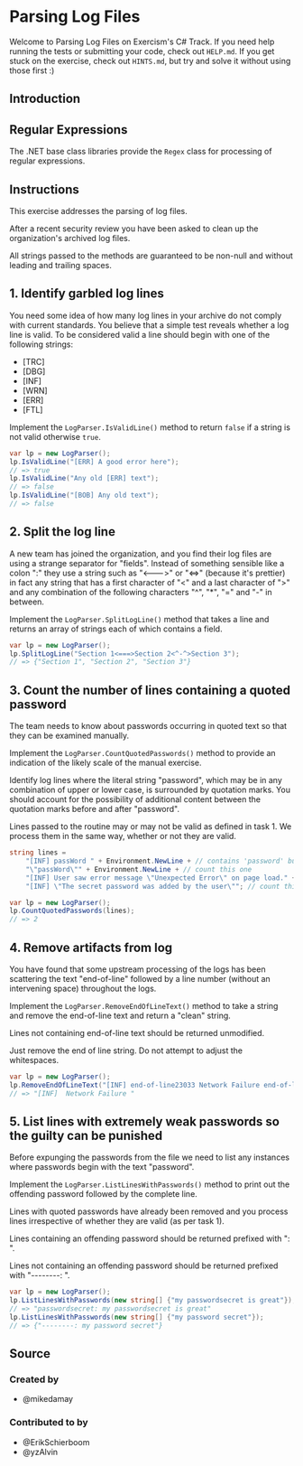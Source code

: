 # Parsing Log Files

Welcome to Parsing Log Files on Exercism's C# Track.
If you need help running the tests or submitting your code, check out `HELP.md`.
If you get stuck on the exercise, check out `HINTS.md`, but try and solve it without using those first :)

## Introduction

## Regular Expressions

The .NET base class libraries provide the `Regex` class for processing of regular expressions.

## Instructions

This exercise addresses the parsing of log files.

After a recent security review you have been asked to clean up the organization's archived log files.

All strings passed to the methods are guaranteed to be non-null and without leading and trailing spaces.

## 1. Identify garbled log lines

You need some idea of how many log lines in your archive do not comply with current standards. You believe that a simple test reveals whether a log line is valid. To be considered valid a line should begin with one of the following strings:

- [TRC]
- [DBG]
- [INF]
- [WRN]
- [ERR]
- [FTL]

Implement the `LogParser.IsValidLine()` method to return `false` if a string is not valid otherwise `true`.

```csharp
var lp = new LogParser();
lp.IsValidLine("[ERR] A good error here");
// => true
lp.IsValidLine("Any old [ERR] text");
// => false
lp.IsValidLine("[BOB] Any old text");
// => false
```

## 2. Split the log line

A new team has joined the organization, and you find their log files are using a strange separator for "fields". Instead of something sensible like a colon ":" they use a string such as "<--->" or "<=>" (because it's prettier) in fact any string that has a first character of "<" and a last character of ">" and any combination of the following characters "^", "\*", "=" and "-" in between.

Implement the `LogParser.SplitLogLine()` method that takes a line and returns an array of strings each of which contains a field.

```csharp
var lp = new LogParser();
lp.SplitLogLine("Section 1<===>Section 2<^-^>Section 3");
// => {"Section 1", "Section 2", "Section 3"}
```

## 3. Count the number of lines containing a quoted password

The team needs to know about passwords occurring in quoted text so that they can be examined manually.

Implement the `LogParser.CountQuotedPasswords()` method to provide an indication of the likely scale of the manual exercise.

Identify log lines where the literal string "password", which may be in any combination of upper or lower case, is surrounded by quotation marks.
You should account for the possibility of additional content between the quotation marks before and after "password".

Lines passed to the routine may or may not be valid as defined in task 1. We process them in the same way, whether or not they are valid.

```csharp
string lines =
    "[INF] passWord " + Environment.NewLine + // contains 'password' but not surrounded by quotation marks
    "\"passWord\"" + Environment.NewLine + // count this one
    "[INF] User saw error message \"Unexpected Error\" on page load." + Environment.NewLine + //does not contain 'password'
    "[INF] \"The secret password was added by the user\""; // count this one

var lp = new LogParser();
lp.CountQuotedPasswords(lines);
// => 2
```

## 4. Remove artifacts from log

You have found that some upstream processing of the logs has been scattering the text "end-of-line" followed by a line number (without an intervening space) throughout the logs.

Implement the `LogParser.RemoveEndOfLineText()` method to take a string and remove the end-of-line text and return a "clean" string.

Lines not containing end-of-line text should be returned unmodified.

Just remove the end of line string. Do not attempt to adjust the whitespaces.

```csharp
var lp = new LogParser();
lp.RemoveEndOfLineText("[INF] end-of-line23033 Network Failure end-of-line27");
// => "[INF]  Network Failure "
```

## 5. List lines with extremely weak passwords so the guilty can be punished

Before expunging the passwords from the file we need to list any instances where passwords begin with the text "password".

Implement the `LogParser.ListLinesWithPasswords()` method to print out the offending password followed by the complete line.

Lines with quoted passwords have already been removed and you process lines irrespective of whether they are valid (as per task 1).

Lines containing an offending password should be returned prefixed with "<password>: ".

Lines not containing an offending password should be returned prefixed with "--------: ".

```csharp
var lp = new LogParser();
lp.ListLinesWithPasswords(new string[] {"my passwordsecret is great"});
// => "passwordsecret: my passwordsecret is great"
lp.ListLinesWithPasswords(new string[] {"my password secret"});
// => {"--------: my password secret"}

```

## Source

### Created by

- @mikedamay

### Contributed to by

- @ErikSchierboom
- @yzAlvin